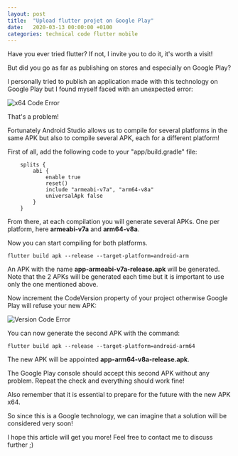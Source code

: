 ```yaml
---
layout: post
title:  "Upload flutter projet on Google Play"
date:   2020-03-13 00:00:00 +0100
categories: technical code flutter mobile
---
```


Have you ever tried flutter? If not, I invite you to do it, it's worth a visit!

But did you go as far as publishing on stores and especially on Google Play?

I personally tried to publish an application made with this technology on Google Play but I found myself faced with an unexpected error:

![x64 Code Error](https://kelvas09.github.io/assets/img/posts/flutter_x64_googleplay/x64_error.png)

That's a problem!

Fortunately Android Studio allows us to compile for several platforms in the same APK but also to compile several APK, each for a different platform!

First of all, add the following code to your "app/build.gradle" file: 

```
    splits {
        abi {
            enable true
            reset()
            include "armeabi-v7a", "arm64-v8a"
            universalApk false
        }
    }
```

From there, at each compilation you will generate several APKs. One per platform, here **armeabi-v7a** and **arm64-v8a**.

Now you can start compiling for both platforms.

```
flutter build apk --release --target-platform=android-arm
```

An APK with the name **app-armeabi-v7a-release.apk** will be generated. Note that the 2 APKs will be generated each time but it is important to use only the one mentioned above.

Now increment the CodeVersion property of your project otherwise Google Play will refuse your new APK:

![Version Code Error](https://kelvas09.github.io/assets/img/posts/flutter_x64_googleplay/versionCode_error.png)

You can now generate the second APK with the command:

```
flutter build apk --release --target-platform=android-arm64
```

The new APK will be appointed **app-arm64-v8a-release.apk**.

The Google Play console should accept this second APK without any problem. Repeat the check and everything should work fine!

Also remember that it is essential to prepare for the future with the new APK x64.

So since this is a Google technology, we can imagine that a solution will be considered very soon!

I hope this article will get you more! Feel free to contact me to discuss further ;)